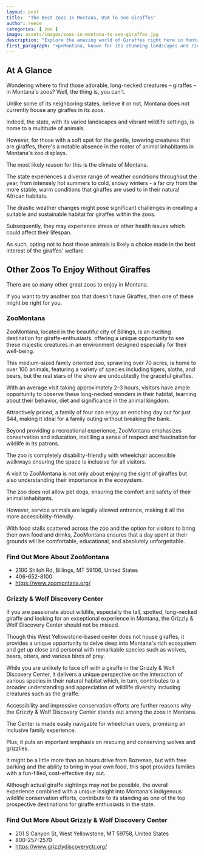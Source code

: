 ```yaml
---
layout: post
title:  "The Best Zoos In Montana, USA To See Giraffes"
author: reece
categories: [ zoo ]
image: assets/images/zoos-in-montana-to-see-giraffes.jpg
description: "Explore the amazing world of Giraffes right here in Montana. Discover the top zoos in the Big Sky Country where you can witness these majestic creatures up close! Perfect for families and wildlife enthusiasts."
first_paragraph: "<p>Montana, known for its stunning landscapes and rich wildlife, also happens to be home to some wonderful zoos, hosting a diverse array of animals from across the globe.</p><p>For those entranced by the towering elegance of giraffes, you're in for a treat.</p><p>This state offers several enchanting locations where you can observe these graceful creatures in environments thoughtfully crafted to mimic their natural habitats.</p><p>The thrill of watching a giraffe bend down to eat from a feeder, or the excitement of witnessing a galloping giraffe, are experiences best enjoyed in person.</p><p>So, if you're making your Montana bucket list, gear up as we embark on a virtual tour to discuss the best zoos in the Treasure State where you can get up close and personal with these majestic long-necked creatures.</p>"
---
```


<div class="overview" markdown="1"> 

## At A Glance 

Wondering where to find those adorable, long-necked creatures – giraffes – in Montana's zoos? Well, the thing is, you can't. 

Unlike some of its neighboring states, believe it or not, Montana does not currently house any giraffes in its zoos. 

Indeed, the state, with its varied landscapes and vibrant wildlife settings, is home to a multitude of animals. 

However, for those with a soft spot for the gentle, towering creatures that are giraffes, there's a notable absence in the roster of animal inhabitants in Montana's zoo displays.

The most likely reason for this is the climate of Montana. 

The state experiences a diverse range of weather conditions throughout the year, from intensely hot summers to cold, snowy winters - a far cry from the more stable, warm conditions that giraffes are used to in their natural African habitats. 

The drastic weather changes might pose significant challenges in creating a suitable and sustainable habitat for giraffes within the zoos. 

Subsequently, they may experience stress or other health issues which could affect their lifespan. 

As such, opting not to host these animals is likely a choice made in the best interest of the giraffes' welfare.

</div>



## Other Zoos To Enjoy Without Giraffes

There are so many other great zoos to enjoy in Montana. 

If you want to try another zoo that doesn't have Giraffes, then one of these might be right for you.

### ZooMontana

ZooMontana, located in the beautiful city of Billings, is an exciting destination for  giraffe-enthusiasts, offering a unique opportunity to see these majestic creatures in an environment designed especially for their well-being. 

This medium-sized family oriented zoo, sprawling over 70 acres, is home to over 100 animals, featuring a variety of species including tigers, sloths, and bears, but the real stars of the show are undoubtedly the graceful giraffes. 

With an average visit taking approximately 2-3 hours, visitors have ample opportunity to observe these long-necked wonders in their habitat, learning about their behavior, diet and significance in the animal kingdom. 

Attractively priced, a family of four can enjoy an enriching day out for just $44, making it ideal for a family outing without breaking the bank.

Beyond providing a recreational experience, ZooMontana emphasizes conservation and education, instilling a sense of respect and fascination for wildlife in its patrons. 

The zoo is completely disability-friendly with wheelchair accessible walkways ensuring the space is inclusive for all visitors. 

A visit to ZooMontana is not only about enjoying the sight of giraffes but also understanding their importance in the ecosystem. 

The zoo does not allow pet dogs, ensuring the comfort and safety of their animal inhabitants. 

However, service animals are legally allowed entrance, making it all the more accessibility-friendly. 

With food stalls scattered across the zoo and the option for visitors to bring their own food and drinks, ZooMontana ensures that a day spent at their grounds will be comfortable, educational, and absolutely unforgettable.

<div class="find-out-more" markdown="1">

### Find Out More About ZooMontana

- 2100 Shiloh Rd, Billings, MT 59106, United States
- 406-652-8100
- https://www.zoomontana.org/


</div>




### Grizzly & Wolf Discovery Center

If you are passionate about wildlife, especially the tall, spotted, long-necked giraffe and looking for an exceptional experience in Montana, the Grizzly & Wolf Discovery Center should not be missed. 

Though this West Yellowstone-based center does not house giraffes, it provides a unique opportunity to delve deep into Montana's rich ecosystem and get up close and personal with remarkable species such as wolves, bears, otters, and various birds of prey. 

While you are unlikely to face off with a giraffe in the Grizzly & Wolf Discovery Center, it delivers a unique perspective on the interaction of various species in their natural habitat which, in turn, contributes to a broader understanding and appreciation of wildlife diversity including creatures such as the giraffe.

Accessibility and impressive conservation efforts are further reasons why the Grizzly & Wolf Discovery Center stands out among the zoos in Montana. 

The Center is made easily navigable for wheelchair users, promising an inclusive family experience. 

Plus, it puts an important emphasis on rescuing and conserving wolves and grizzlies. 

It might be a little more than an hours drive from Bozeman, but with free parking and the ability to bring in your own food, this spot provides families with a fun-filled, cost-effective day out. 

Although actual giraffe sightings may not be possible, the overall experience combined with a unique insight into Montana's indigenous wildlife conservation efforts, contribute to its standing as one of the top prospective destinations for giraffe enthusiasts in the state.

<div class="find-out-more" markdown="1">

### Find Out More About Grizzly & Wolf Discovery Center

- 201 S Canyon St, West Yellowstone, MT 59758, United States
- 800-257-2570
- https://www.grizzlydiscoveryctr.org/


</div>



